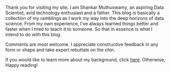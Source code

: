 <!-- 
.. title: Intro
.. slug: intro
.. date: 
.. tags: blogging, motivation, intro
.. link:
.. description: aspiring data scientist motivation
.. type: text
-->

Thank you for visiting my site. I am Shankar Muthuswamy, an aspiring Data Scientist, avid technology enthusiast and a father. This blog is basically a collection of my ramblings as I work my way into the deep horizons of data science. From my own experience, I've always learned things better and faster when I tried to teach it to someone. So that in essence is what I intend to do with this blog. 

Comments are most welcome. I appreciate constructive feedback in any form or shape and take expert rebuttals on the chin.

If you would like to learn more about my background, click [here](https://shankarmsy.github.io/stories/background.html). Otherwise, Happy reading!
